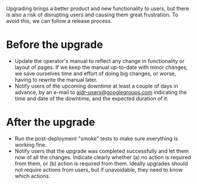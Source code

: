Upgrading brings a better product and new functionality to users, but there is also a risk of disrupting users and causing them great frustration. To avoid this, we can follow a release process.

# Before the upgrade

* Update the operator's manual to reflect any change in functionality or layout of pages. If we keep the manual up-to-date with minor changes, we save ourselves time and effort of doing big changes, or worse, having to rewrite the manual later.
* Notify users of the upcoming downtime at least a couple of days in advance, by an e-mail to aidr-users@googlegroups.com indicating the time and date of the downtime, and the expected duration of it.

# After the upgrade

* Run the post-deployment "smoke" tests to make sure everything is working fine.
* Notify users that the upgrade was completed successfully and let them now of all the changes. Indicate clearly whether (a) no action is required from them, or (b) action is required from them. Ideally upgrades should not require actions from users, but if unavoidable, they need to know which actions.
